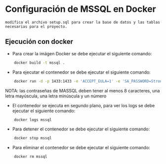 # Configuración de MSSQL en Docker

    modifica el archivo setup.sql para crear la base de datos y las tablas necesarias para el proyecto.

## Ejecución con docker

-   Para crear la imágen Docker se debe ejecutar el siguiente comando:

```bash
    docker build -t mssql .
```

-   Para ejecutar el contenedor se debe ejecutar el siguiente comando:

```bash
    docker run -d -p 1433:1433 -e 'ACCEPT_EULA=1' -e 'SA_PASSWORD=StrongPassw0rd' -e 'MSSQL_PID=Developer' --name sql mssql
```

NOTA: las contraseñas de MASSQL deben tener al menos 8 caracteres, una letra mayúscula, una letra minúscula y un número

-   El contenedor se ejecuta en segundo plano, para ver los logs se debe ejecutar el siguiente comando:

```bash
    docker logs mssql
```

-   Para detener el contenedor se debe ejecutar el siguiente comando:

```bash
    docker stop mssql
```

-   Para eliminar el contenedor se debe ejecutar el siguiente comando:

```bash
    docker rm mssql
```
